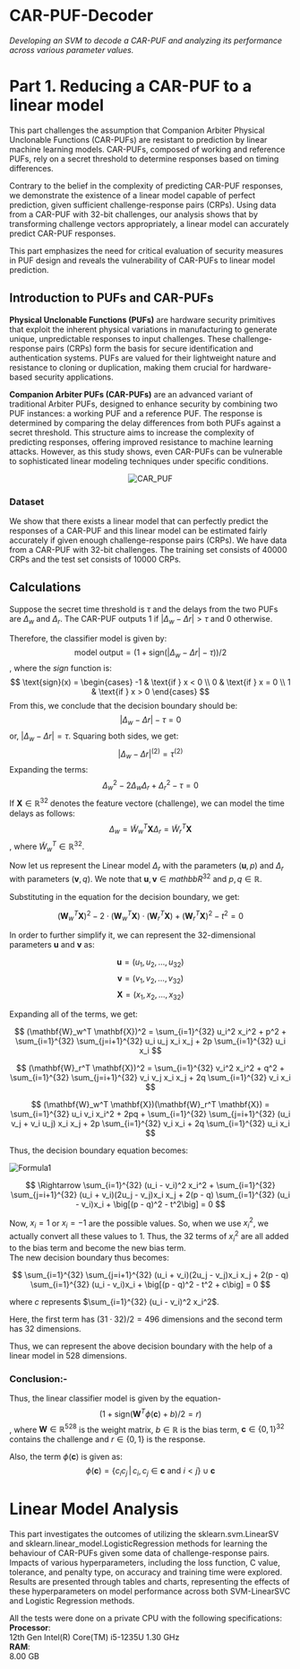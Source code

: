 # CAR-PUF-Decoder
*Developing an SVM to decode a CAR-PUF and analyzing its performance across various parameter values.*

# Part 1. Reducing a CAR-PUF to a linear model
This part challenges the assumption that Companion Arbiter Physical Unclonable Functions (CAR-PUFs) are resistant to prediction by linear machine learning models. CAR-PUFs, composed of working and reference PUFs, rely on a secret threshold to determine responses based on timing differences.

Contrary to the belief in the complexity of predicting CAR-PUF responses, we demonstrate the existence of a linear model capable of perfect prediction, given sufficient challenge-response pairs (CRPs). Using data from a CAR-PUF with 32-bit challenges, our analysis shows that by transforming challenge vectors appropriately, a linear model can accurately predict CAR-PUF responses.

This part emphasizes the need for critical evaluation of security measures in PUF design and reveals the vulnerability of CAR-PUFs to linear model prediction.

## Introduction to PUFs and CAR-PUFs
**Physical Unclonable Functions (PUFs)** are hardware security primitives that exploit the inherent physical variations in manufacturing to generate unique, unpredictable responses to input challenges. These challenge-response pairs (CRPs) form the basis for secure identification and authentication systems. PUFs are valued for their lightweight nature and resistance to cloning or duplication, making them crucial for hardware-based security applications.

**Companion Arbiter PUFs (CAR-PUFs)** are an advanced variant of traditional Arbiter PUFs, designed to enhance security by combining two PUF instances: a working PUF and a reference PUF. The response is determined by comparing the delay differences from both PUFs against a secret threshold. This structure aims to increase the complexity of predicting responses, offering improved resistance to machine learning attacks. However, as this study shows, even CAR-PUFs can be vulnerable to sophisticated linear modeling techniques under specific conditions.

<p align="center">
  <img src="/XOR-Arbiter-PUF-Decoder/photos/CAR-PUF.png" alt="CAR_PUF">
</p>

### Dataset
We show that there exists a linear model that can perfectly predict  the responses of a CAR-PUF and this linear model can be estimated fairly accurately if given enough challenge-response pairs (CRPs). We have data from a CAR-PUF with 32-bit challenges. The training set consists of 40000 CRPs and the test set consists of 10000 CRPs.

## Calculations
Suppose the secret time threshold is $\tau$ and the delays from the two PUFs are $\Delta_{w}$ and $\Delta_{r}$. The CAR-PUF outputs 1 if $|\Delta_{w} - \Delta{r}| > \tau$ and 0 otherwise.

Therefore, the classifier model is given by:
$$
\text{model output} = (1+\text{sign}(|\Delta_{w} - \Delta{r}|-\tau))/2
$$
, where the *sign* function is:
$$
\text{sign}(x) = 
\begin{cases} 
-1 & \text{if } x < 0 \\
0 & \text{if } x = 0 \\
1 & \text{if } x > 0
\end{cases}
$$
From this, we conclude that the decision boundary should be:
$$
|\Delta_{w} - \Delta{r}|-\tau = 0
$$
or, $|\Delta_{w} - \Delta{r}|=\tau$. Squaring both sides, we get:
$$
|\Delta_{w} - \Delta{r}|^(2)=\tau^(2)
$$
Expanding the terms:
$$
\Delta_{w}^2 - 2 \Delta_{w} \Delta_{r} + \Delta_{r}^2 - \tau = 0
$$
If $\textbf{X} \in \mathbb{R}^{32}$ denotes the feature vectore (challenge), we can model the time delays as follows:
$$
\Delta_{w} = \tilde{W}_{w}^{T} \mathbf{X}
\Delta_{r} = \tilde{W}_{r}^{T} \mathbf{X}
$$
, where $\tilde{W}_{w}^{T} \in \mathbb{R}^{32}$.

Now let us represent the Linear model $\Delta_{r}$ with the parameters $(\mathbf{u}, p)$ and $\Delta_{r}$ with parameters $(\mathbf{v}, q)$.
We note that $\mathbf{u}, \mathbf{v} \in mathbb{R}^{32}$ and $p, q \in \mathbb{R}$.

Substituting in the equation for the decision boundary, we get:  

$$
(\mathbf{W}_w^T \mathbf{X})^2 - 2 \cdot (\mathbf{W}_w^T \mathbf{X}) \cdot (\mathbf{W}_r^T \mathbf{X}) + (\mathbf{W}_r^T \mathbf{X})^2 - t^2 = 0
$$

In order to further simplify it, we can represent the 32-dimensional parameters $\mathbf{u}$ and $\mathbf{v}$ as:  

$$
\mathbf{u} = (u_1, u_2, \ldots, u_{32})
$$
$$
\mathbf{v} = (v_1, v_2, \ldots, v_{32})
$$
$$
\mathbf{X} = (x_1, x_2, \ldots, x_{32})
$$

Expanding all of the terms, we get:

$$
(\mathbf{W}_w^T \mathbf{X})^2 = \sum_{i=1}^{32} u_i^2 x_i^2 + p^2 + \sum_{i=1}^{32} \sum_{j=i+1}^{32} u_i u_j x_i x_j + 2p \sum_{i=1}^{32} u_i x_i
$$

$$
(\mathbf{W}_r^T \mathbf{X})^2 = \sum_{i=1}^{32} v_i^2 x_i^2 + q^2 + \sum_{i=1}^{32} \sum_{j=i+1}^{32} v_i v_j x_i x_j + 2q \sum_{i=1}^{32} v_i x_i
$$

$$
(\mathbf{W}_w^T \mathbf{X})(\mathbf{W}_r^T \mathbf{X}) = \sum_{i=1}^{32} u_i v_i x_i^2 + 2pq + \sum_{i=1}^{32} \sum_{j=i+1}^{32} (u_i v_j + v_i u_j) x_i x_j + 2p \sum_{i=1}^{32} v_i x_i + 2q \sum_{i=1}^{32} u_i x_i
$$

Thus, the decision boundary equation becomes:

![Formula1](formula.png)

$$
\Rightarrow \sum_{i=1}^{32} (u_i - v_i)^2 x_i^2 + \sum_{i=1}^{32} \sum_{j=i+1}^{32} (u_i + v_i)(2u_j - v_j)x_i x_j + 2(p - q) \sum_{i=1}^{32} (u_i - v_i)x_i + \big[(p - q)^2 - t^2\big] = 0
$$

Now, $x_i = 1$ or $x_i = -1$ are the possible values. So, when we use $x_i^2$, we actually convert all these values to 1. Thus, the 32 terms of $x_i^2$ are all added to the bias term and become the new bias term.  
The new decision boundary thus becomes:

$$
\sum_{i=1}^{32} \sum_{j=i+1}^{32} (u_i + v_i)(2u_j - v_j)x_i x_j + 2(p - q) \sum_{i=1}^{32} (u_i - v_i)x_i + \big[(p - q)^2 - t^2 + c\big] = 0
$$

where $c$ represents $\sum_{i=1}^{32} (u_i - v_i)^2 x_i^2$.  

Here, the first term has $(31 \cdot 32) / 2 = 496$ dimensions and the second term has 32 dimensions.

Thus, we can represent the above decision boundary with the help of a linear model in 528 dimensions.

### Conclusion:-
Thus, the linear classifier model is given by the equation-
$$
(1 + \text{sign}(\mathbf{W}^T \phi(\mathbf{c}) + b)/2 = r)
$$
, where $\mathbf{W} \in \mathbb{R}^{528}$ is the weight matrix, $b \in \mathbb{R}$ is the bias term, $\mathbf{c} \in \{0, 1\}^{32}$ contains the challenge and $r \in \{0, 1\}$ is the response.

Also, the term $\phi(\mathbf{c})$ is given as:
$$
\phi(\mathbf{c}) = \{c_i c_j \,|\, c_i, c_j \in \mathbf{c} \text{ and } i < j\} \cup \mathbf{c}
$$

# Linear Model Analysis
This part investigates the outcomes of utilizing the sklearn.svm.LinearSV and sklearn.linear_model.LogisticRegression methods for learning the behaviour of CAR-PUFs given some data of challenge-response pairs. Impacts of various hyperparameters, including the loss function, C value, tolerance, and penalty type, on accuracy and training time were explored. Results are presented through tables and charts, representing the effects of these hyperparameters on model performance across both SVM-LinearSVC and Logistic Regression methods.

All the tests were done on a private CPU with the following specifications:  
**Processor**:  
12th Gen Intel(R) Core(TM) i5-1235U 1.30 GHz  
**RAM**:  
8.00 GB  